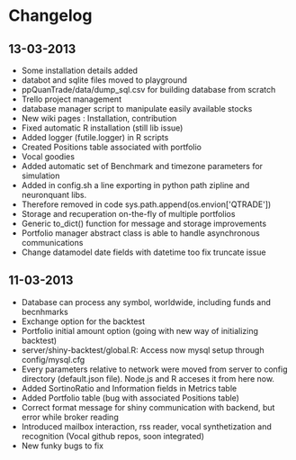 Changelog
=========

13-03-2013
----------
- Some installation details added
- databot and sqlite files moved to playground
- ppQuanTrade/data/dump_sql.csv for building database from scratch
- Trello project management
- database manager script to manipulate easily available stocks
- New wiki pages : Installation, contribution
- Fixed automatic R installation (still lib issue)
- Added logger (futile.logger) in R scripts
- Created Positions table associated with portfolio
- Vocal goodies
- Added automatic set of Benchmark and timezone parameters for simulation
- Added in config.sh a line exporting in python path zipline and neuronquant libs. 
- Therefore removed in code sys.path.append(os.envion['QTRADE'])
- Storage and recuperation on-the-fly of multiple portfolios
- Generic to_dict() function for message and storage improvements
- Portfolio manager abstract class is able to handle asynchronous communications
- Change datamodel date fields with datetime too fix truncate issue


11-03-2013
----------
- Database can process any symbol, worldwide, including funds and becnhmarks
- Exchange option for the backtest
- Portfolio initial amount option (going with new way of initializing backtest)
- server/shiny-backtest/global.R: Access now mysql setup through config/mysql.cfg
- Every parameters relative to network were moved from server to config directory (default.json file). Node.js and R acceses it from here now.
- Added SortinoRatio and Information fields in Metrics table
- Added Portfolio table (bug with associated Positions table)
- Correct format message for shiny communication with backend, but error while broker reading
- Introduced mailbox interaction, rss reader, vocal synthetization and recognition (Vocal github repos, soon integrated)
- New funky bugs to fix
